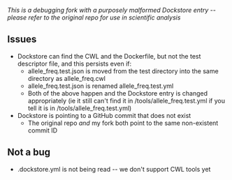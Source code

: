 *This is a debugging fork with a purposely malformed Dockstore entry -- please refer to the original repo for use in scientific analysis*

## Issues
* Dockstore can find the CWL and the Dockerfile, but not the test descriptor file, and this persists even if:
	* allele_freq.test.json is moved from the test directory into the same directory as allele_freq.cwl
	* allele_freq.test.json is renamed allele_freq.test.yml
	* Both of the above happen and the Dockstore entry is changed appropriately (ie it still can't find it in /tools/allele_freq.test.yml if you tell it is in /tools/allele_freq.test.yml)
* Dockstore is pointing to a GitHub commit that does not exist
	* The original repo *and* my fork both point to the same non-existent commit ID

## Not a bug
* .dockstore.yml is not being read -- we don't support CWL tools yet